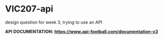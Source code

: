 # VIC207-api
design question for week 3, trying to use an API

**API DOCUMENTATION: https://www.api-football.com/documentation-v3**